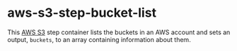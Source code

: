 # aws-s3-step-bucket-list

This [AWS S3](https://aws.amazon.com/s3/) step container lists the buckets
in an AWS account and sets an output, `buckets`, to an array containing
information about them.